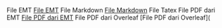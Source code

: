 File EMT [File EMT](https://github.com/fia0478/Alifia-Maylani_APLIKOM/tree/df471fe081e2b1b3f35cb3ac0160b06c74f23a54)
File Markdown [File Markdown](https://github.com/fia0478/Alifia-Maylani_APLIKOM/tree/2919386fd081fe0d5d8a42e7bc428368289ad593/mackdown)
File Tatex 
File PDF dari EMT [File PDF dari EMT](https://github.com/fia0478/Alifia-Maylani_APLIKOM/tree/17f9136c88898b3004449fcea375956a40f08991/pdf%20dari%20emt)
File PDF dari Overleaf [File PDF dari Overleaf](
